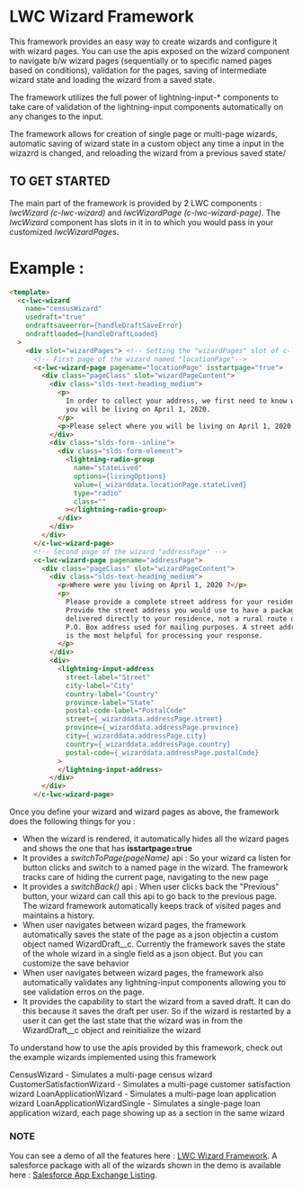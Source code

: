 # LWC Wizard Framework

This framework provides an easy way to create wizards and configure it with wizard pages. You can use the apis exposed on the wizard component to navigate b/w wizard pages (sequentially or to specific named pages based on conditions), validation for the pages, saving of intermediate wizard state and loading the wizard from a saved state.

The framework utilizes the full power of lightning-input-* components to take care of validation of the lightning-input components automatically on any changes to the input.

The framework allows for creation of single page or multi-page wizards, automatic saving of wizard state in a custom object any time a input in the wizazrd is changed, and reloading the wizard from a previous saved state/

## TO GET STARTED

The main part of the framework is provided by 2 LWC components : *lwcWizard (c-lwc-wizard)* and *lwcWizardPage (c-lwc-wizard-page)*.
The *lwcWizard* component has slots in it in to which you would pass in your customized *lwcWizardPages*.

# Example :

```html
<template>
  <c-lwc-wizard
    name="censusWizard"
    usedraft="true"
    ondraftsaveerror={handleDraftSaveError}
    ondraftloaded={handleDraftLoaded}
  >
    <div slot="wizardPages"> <!-- Setting the "wizardPages" slot of c-lwc-wizard with 2 c-lwc-wizard-page's -->
      <!-- First page of the wizard named "locationPage"-->
      <c-lwc-wizard-page pagename="locationPage" isstartpage="true">
        <div class="pageClass" slot="wizardPageContent">
          <div class="slds-text-heading_medium">
            <p>
              In order to collect your address, we first need to know where
              you will be living on April 1, 2020.
            </p>
            <p>Please select where you will be living on April 1, 2020.</p>
          </div>
          <div class="slds-form--inline">
            <div class="slds-form-element">
              <lightning-radio-group
                name="stateLived"
                options={livingOptions}
                value={_wizarddata.locationPage.stateLived}
                type="radio"
                class=""
              ></lightning-radio-group>
            </div>
          </div>
        </div>
      </c-lwc-wizard-page>
      <!-- Second page of the wizard "addressPage" -->
      <c-lwc-wizard-page pagename="addressPage">
        <div class="pageClass" slot="wizardPageContent">
          <div class="slds-text-heading_medium">
            <p>Where were you living on April 1, 2020 ?</p>
            <p>
              Please provide a complete street address for your residence.
              Provide the street address you would use to have a package
              delivered directly to your residence, not a rural route or
              P.O. Box address used for mailing purposes. A street address
              is the most helpful for processing your response.
            </p>
          </div>
          <div>
            <lightning-input-address
              street-label="Street"
              city-label="City"
              country-label="Country"
              province-label="State"
              postal-code-label="PostalCode"
              street={_wizarddata.addressPage.street}
              province={_wizarddata.addressPage.province}
              city={_wizarddata.addressPage.city}
              country={_wizarddata.addressPage.country}
              postal-code={_wizarddata.addressPage.postalCode}
            >
            </lightning-input-address>   
          </div>
        </div>
      </c-lwc-wizard-page>
```

Once you define your wizard and wizard pages as above, the framework does the following things for you :

* When the wizard is rendered, it automatically hides all the wizard pages and shows the one that has **isstartpage=true**
* It provides a *switchToPage(pageName)* api : So your wizard ca listen for button clicks and switch to a named page in the wizard. The framework tracks care of hiding the current page, navigating to the new page
* It provides a *switchBack()* api : When user clicks back the "Previous" button, your wizard can call this api to go back to the previous page. The wizard framework automatically keeps track of visited pages and maintains a history.
* When user navigates between wizard pages, the framework automatically saves the state of the page as a json objectin a custom object named WizardDraft__c. Currently the framework saves the state of the whole wizard in a single field as a json object. But you can customize the save behavior
* When user navigates between wizard pages, the framework also automatically validates any lightning-input components allowing you to see validation erros on the page.
* It provides the capability to start the wizard from a saved draft. It can do this because it saves the draft per user. So if the wizard is restarted by a user it can get the last state that the wizard was in from the WizardDraft__c object and reinitialize the wizard


To understand how to use the apis provided by this framework, check out the example wizards implemented using this framework

CensusWizard - Simulates a multi-page census wizard
CustomerSatisfactionWizard - Simulates a multi-page customer satisfaction wizard
LoanApplicationWizard - Simulates a multi-page loan application wizard
LoanApplicationWizardSingle - Simulates a single-page loan application wizard, each page showing up as a section in the same wizard


### **NOTE** 

You can see a demo of all the features here : [LWC Wizard Framework](https://www.youtube.com/watch?v=h0J7SJ1QGwQ).
A salesforce package with all of the wizards shown in the demo is available here : [Salesforce App Exchange Listing](https://appexchange.salesforce.com/appxListingDetail?listingId=a0N3A00000GCk7RUAT).
